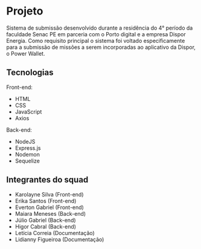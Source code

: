 # Projeto
Sistema de submissão desenvolvido durante a residência do 4° período da faculdade Senac PE em parceria com o Porto digital e a empresa Dispor Energia. Como requisito principal o sistema foi voltado especificamente para a submissão de missões a serem incorporadas ao aplicativo da Dispor, o Power Wallet.

## Tecnologias
Front-end: 

- HTML
- CSS
- JavaScript
- Axios

Back-end: 

- NodeJS
- Express.js
- Nodemon
- Sequelize

  
## Integrantes do squad 
- Karolayne Silva (Front-end)
- Erika Santos (Front-end)
- Everton Gabriel (Front-end)
- Maiara Meneses (Back-end)
- Júlio Gabriel (Back-end)
- Higor Cabral (Back-end)
- Letícia Correia (Documentação)
- Lidianny Figueiroa (Documentação)
